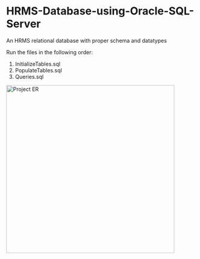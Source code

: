 # HRMS-Database-using-Oracle-SQL-Server
An HRMS relational database with proper schema and datatypes

Run the files in the following order:
1. InitializeTables.sql
2. PopulateTables.sql
3. Queries.sql

<img width="446" alt="Project ER" src="https://user-images.githubusercontent.com/68339815/149416442-6a2bf360-6978-4983-a788-2277067bd360.PNG">
